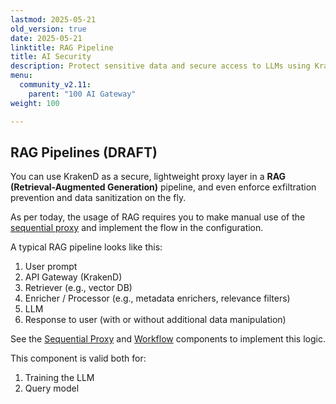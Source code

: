 ```yaml
---
lastmod: 2025-05-21
old_version: true
date: 2025-05-21
linktitle: RAG Pipeline
title: AI Security
description: Protect sensitive data and secure access to LLMs using KrakenD’s API-level AI security capabilities like isolated auth and data masking.
menu:
  community_v2.11:
    parent: "100 AI Gateway"
weight: 100

---
```

## RAG Pipelines (DRAFT)
You can use KrakenD as a secure, lightweight proxy layer in a **RAG (Retrieval-Augmented Generation)** pipeline, and even enforce exfiltration prevention and data sanitization on the fly.

As per today, the usage of RAG requires you to make manual use of the [sequential proxy](/docs/v2.11/endpoints/sequential-proxy/) and implement the flow in the configuration.

A typical RAG pipeline looks like this:

1. User prompt
2. API Gateway (KrakenD)
3. Retriever (e.g., vector DB)
4. Enricher / Processor (e.g., metadata enrichers, relevance filters)
5. LLM
6. Response to user (with or without additional data manipulation)

See the [Sequential Proxy](/docs/v2.11/endpoints/sequential-proxy/) and [Workflow](/docs/enterprise/endpoints/workflows/#content) components to implement this logic.

This component is valid both for:

1. Training the LLM
2. Query model